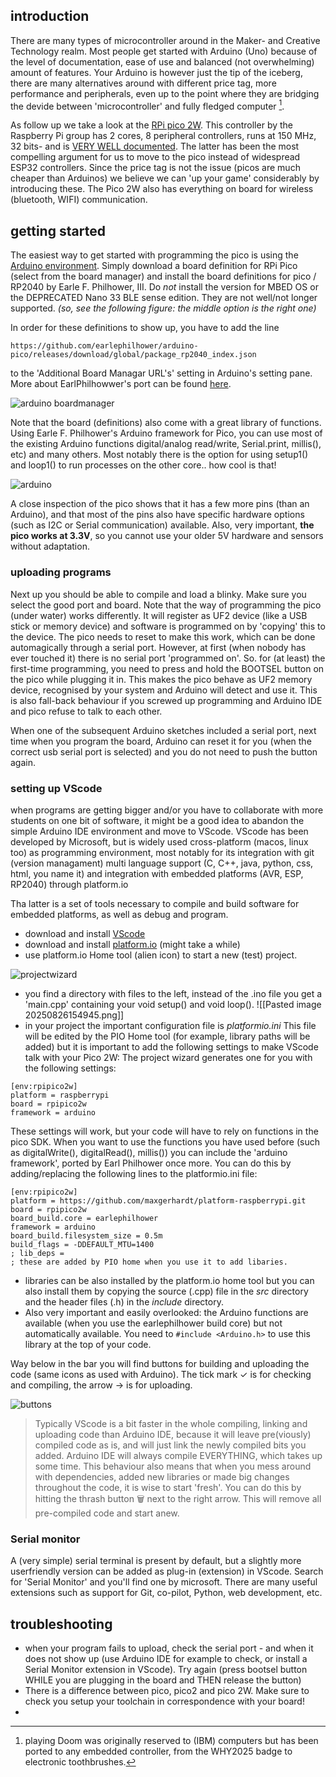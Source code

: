 
## introduction
There are many types of microcontroller around in the Maker- and Creative Technology realm. Most people get started with Arduino (Uno) because of the level of documentation, ease of use and balanced (not overwhelming) amount of features. Your Arduino is however just the tip of the iceberg, there are many alternatives around with different price tag, more performance and peripherals, even up to the point where they are bridging the devide between 'microcontroller' and fully fledged computer [^1]. 

As follow up we take a look at the [RPi pico 2W](https://www.raspberrypi.com/products/raspberry-pi-pico-2/). This controller by the Raspberry Pi group has 2 cores, 8 peripheral controllers, runs at 150 MHz, 32 bits- and is [VERY WELL documented](https://datasheets.raspberrypi.com/picow/pico-2-w-datasheet.pdf). The latter has been the most compelling argument for us to move to the pico instead of widespread ESP32 controllers. Since the price tag is not the issue (picos are much cheaper than Arduinos) we believe we can 'up your game' considerably by introducing these. The Pico 2W also has everything on board for wireless (bluetooth, WIFI) communication. 

## getting started
The easiest way to get started with programming the pico is using the [Arduino environment](https://www.arduino.cc/en/software/). Simply download a board definition for RPi Pico (select from the board manager) and install the board definitions for pico / RP2040 by Earle F. Philhower, III. Do *not* install the version for MBED OS or the DEPRECATED Nano 33 BLE sense edition. They are not well/not longer supported. *(so, see the following figure: the middle option is the right one)*

In order for these definitions to show up, you have to add the line
```
https://github.com/earlephilhower/arduino-pico/releases/download/global/package_rp2040_index.json
```
to the 'Additional Board Managar URL's' setting in Arduino's setting pane. More about EarlPhilhowwer's port can be found [here](https://github.com/earlephilhower/arduino-pico).

![arduino boardmanager](images/arduino.png)

Note that the board (definitions) also come with a great library of functions. Using Earle F. Philhower's Arduino framework for Pico, you can use most of the existing Arduino functions digital/analog read/write, Serial.print, millis(), etc) and many others. Most notably there is the option for using setup1() and loop1() to run processes on the other core.. how cool is that!

![arduino](images/pinout.png)

A close inspection of the pico shows that it has a few more pins (than an Arduino), and that most of the pins also have specific hardware options (such as I2C or Serial communication) available. Also, very important, **the pico works at 3.3V**, so you cannot use your older 5V hardware and sensors without adaptation. 

### uploading programs
Next up you should be able to compile and load a blinky. Make sure you select the good port and board. Note that the way of programming the pico (under water) works differently. It will register as UF2 device (like a USB stick or memory device) and software is programmed on by 'copying' this to the device. The pico needs to reset to make this work, which can be done automagically through a serial port. However, at first (when nobody has ever touched it) there is no serial port 'programmed on'. So. for (at least) the first-time programming, you need to press and hold the BOOTSEL button on the pico while plugging it in. This makes the pico behave as UF2 memory device, recognised by your system and Arduino will detect and use it. This is also fall-back behaviour if you screwed up programming and Arduino IDE and pico refuse to talk to each other. 

When one of the subsequent Arduino sketches included a serial port, next time when you program the board, Arduino can reset it for you (when the correct usb serial port is selected) and you do not need to push the button again.

### setting up VScode
when programs are getting bigger and/or you have to collaborate with more students on one bit of software, it might be a good idea to abandon the simple Arduino IDE environment and move to VScode. VScode has been developed by Microsoft, but is widely used cross-platform (macos, linux too) as programming environment, most notably for its integration with git (version managament) multi language support (C, C++, java, python, css, html, you name it) and integration with embedded platforms (AVR, ESP, RP2040) through platform.io

Tha latter is a set of tools necessary to compile and build software for embedded platforms, as well as debug and program. 

- download and install [VScode](https://code.visualstudio.com/download)
- download and install [platform.io](https://platformio.org/install/ide?install=vscode) (might take a while)
- use platform.io Home tool (alien icon) to start a new (test) project.

![projectwizard](images/projectwizard.png)

- you find a directory with files to the left, instead of the .ino file you get a 'main.cpp' containing your void setup() and void loop().
![[Pasted image 20250826154945.png]]
- in your project the important configuration file is *platformio.ini* This file will be edited by the PIO Home tool (for example, library paths will be added) but it is important to add the following settings to make VScode talk with your Pico 2W: The project wizard generates one for you with the following settings: 
```
[env:rpipico2w]
platform = raspberrypi
board = rpipico2w
framework = arduino
```
   These settings will work, but your code will have to rely on functions in the pico SDK. When you want to use the functions you have used before (such as digitalWrite(), digitalRead(), millis()) you can include the 'arduino framework', ported by Earl Philhower once more. You can do this by adding/replacing the following lines to the platformio.ini file: 
```
[env:rpipico2w]
platform = https://github.com/maxgerhardt/platform-raspberrypi.git
board = rpipico2w
board_build.core = earlephilhower
framework = arduino
board_build.filesystem_size = 0.5m  
build_flags = -DDEFAULT_MTU=1400
; lib_deps =
; these are added by PIO home when you use it to add libaries. 
```
- libraries can be also installed by the platform.io home tool but you can also install them by copying the source (.cpp) file in the *src* directory and the header files (.h) in the *include* directory.
- Also very important and easily overlooked: the Arduino functions are available (when you use the earlephilhower build core) but not automatically available. You need to `#include <Arduino.h>` to use this library at the top of your code. 

Way below in the bar you will find buttons for building and uploading the code (same icons as used with Arduino). The tick mark ✓ is for checking and compiling, the arrow → is for uploading.

![buttons](images/buttons.png)

>Typically VScode is a bit faster in the whole compiling, linking and uploading code than Arduino IDE, because it will leave pre(viously) compiled code as is, and will just link the newly compiled bits you added. Arduino IDE will always compile EVERYTHING, which takes up some time. This behaviour also means that when you mess around with dependencies, added new libraries or made big changes throughout the code, it is wise to start 'fresh'. You can do this by hitting the thrash button 🗑︎ next to the right arrow. This will remove all pre-compiled code and start anew. 

### Serial monitor
A (very simple) serial terminal is present by default, but a slightly more userfriendly version can be added as plug-in (extension) in VScode. Search for 'Serial Monitor' and you'll find one by microsoft. There are many useful extensions such as support for Git, co-pilot, Python, web development, etc. 

## troubleshooting
- when your program fails to upload, check the serial port - and when it does not show up (use Arduino IDE for example to check, or install a Serial Monitor extension in VScode). Try again (press bootsel button WHILE you are plugging in the board and THEN release the button)
- There is a difference between pico, pico2 and pico 2W. Make sure to check you setup your toolchain in correspondence with your board!
- 


[^1]: playing Doom was originally reserved to (IBM) computers but has been ported to any embedded controller, from the WHY2025 badge to electronic toothbrushes. 
